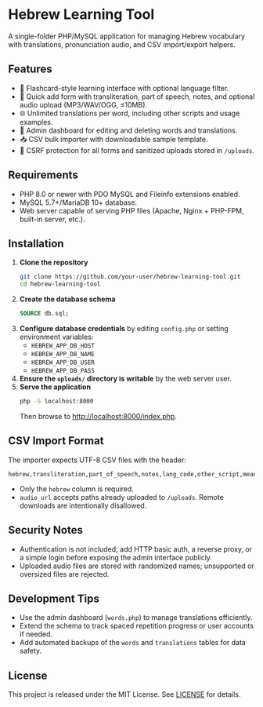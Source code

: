 # Hebrew Learning Tool

A single-folder PHP/MySQL application for managing Hebrew vocabulary with translations, pronunciation audio, and CSV import/export helpers.

## Features

- 🎴 Flashcard-style learning interface with optional language filter.
- 📝 Quick add form with transliteration, part of speech, notes, and optional audio upload (MP3/WAV/OGG, ≤10MB).
- 🌐 Unlimited translations per word, including other scripts and usage examples.
- 📂 Admin dashboard for editing and deleting words and translations.
- 📥 CSV bulk importer with downloadable sample template.
- 🔐 CSRF protection for all forms and sanitized uploads stored in `/uploads`.

## Requirements

- PHP 8.0 or newer with PDO MySQL and Fileinfo extensions enabled.
- MySQL 5.7+/MariaDB 10+ database.
- Web server capable of serving PHP files (Apache, Nginx + PHP-FPM, built-in server, etc.).

## Installation

1. **Clone the repository**
   ```bash
   git clone https://github.com/your-user/hebrew-learning-tool.git
   cd hebrew-learning-tool
   ```
2. **Create the database schema**
   ```sql
   SOURCE db.sql;
   ```
3. **Configure database credentials** by editing `config.php` or setting environment variables:
   - `HEBREW_APP_DB_HOST`
   - `HEBREW_APP_DB_NAME`
   - `HEBREW_APP_DB_USER`
   - `HEBREW_APP_DB_PASS`
4. **Ensure the `uploads/` directory is writable** by the web server user.
5. **Serve the application**
   ```bash
   php -S localhost:8000
   ```
   Then browse to [http://localhost:8000/index.php](http://localhost:8000/index.php).

## CSV Import Format

The importer expects UTF-8 CSV files with the header:

```
hebrew,transliteration,part_of_speech,notes,lang_code,other_script,meaning,example,audio_url
```

- Only the `hebrew` column is required.
- `audio_url` accepts paths already uploaded to `/uploads`. Remote downloads are intentionally disallowed.

## Security Notes

- Authentication is not included; add HTTP basic auth, a reverse proxy, or a simple login before exposing the admin interface publicly.
- Uploaded audio files are stored with randomized names; unsupported or oversized files are rejected.

## Development Tips

- Use the admin dashboard (`words.php`) to manage translations efficiently.
- Extend the schema to track spaced repetition progress or user accounts if needed.
- Add automated backups of the `words` and `translations` tables for data safety.

## License

This project is released under the MIT License. See [LICENSE](LICENSE) for details.
